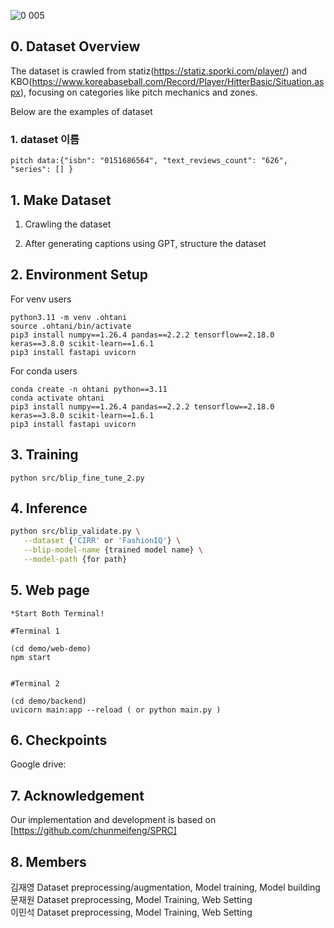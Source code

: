 
![0 005](https://github.com/user-attachments/assets/3cc590ee-6697-424e-b9fc-e20959e8163c)


## 0. Dataset Overview
The dataset is crawled from statiz(https://statiz.sporki.com/player/) and KBO(https://www.koreabaseball.com/Record/Player/HitterBasic/Situation.aspx), focusing on categories like pitch mechanics and zones. 

Below are the examples of dataset

### 1. dataset 이름

```
pitch data:{"isbn": "0151686564", "text_reviews_count": "626", "series": [] }
```


## 1. Make Dataset
1. Crawling the dataset



2. After generating captions using GPT, structure the dataset





## 2. Environment Setup
For venv users
```
python3.11 -m venv .ohtani
source .ohtani/bin/activate
pip3 install numpy==1.26.4 pandas==2.2.2 tensorflow==2.18.0 keras==3.8.0 scikit-learn==1.6.1
pip3 install fastapi uvicorn
```

For conda users
```
conda create -n ohtani python==3.11
conda activate ohtani
pip3 install numpy==1.26.4 pandas==2.2.2 tensorflow==2.18.0 keras==3.8.0 scikit-learn==1.6.1
pip3 install fastapi uvicorn 
```


## 3. Training
```
python src/blip_fine_tune_2.py
```




## 4. Inference 
```sh
python src/blip_validate.py \
   --dataset {'CIRR' or 'FashionIQ'} \
   --blip-model-name {trained model name} \
   --model-path {for path} 
```



## 5. Web page 
```
*Start Both Terminal!

#Terminal 1

(cd demo/web-demo)
npm start

  
#Terminal 2

(cd demo/backend)
uvicorn main:app --reload ( or python main.py )
```

## 6. Checkpoints
Google drive:



## 7. Acknowledgement
Our implementation and development is based on [https://github.com/chunmeifeng/SPRC]


## 8. Members
김재영 Dataset preprocessing/augmentation, Model training, Model building<br>
문재원 Dataset preprocessing, Model Training, Web Setting<br>
이민석 Dataset preprocessing, Model Training, Web Setting<br>
